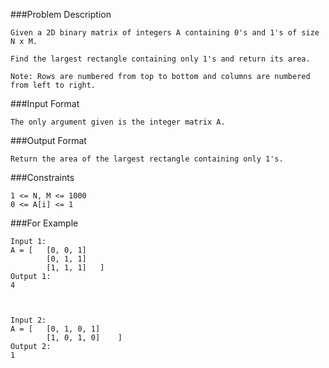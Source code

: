 ###Problem Description
```
Given a 2D binary matrix of integers A containing 0's and 1's of size N x M.

Find the largest rectangle containing only 1's and return its area.

Note: Rows are numbered from top to bottom and columns are numbered from left to right.
```

###Input Format

```
The only argument given is the integer matrix A.
```
###Output Format

```
Return the area of the largest rectangle containing only 1's.
```
###Constraints

```
1 <= N, M <= 1000
0 <= A[i] <= 1
```
###For Example

```
Input 1:
A = [   [0, 0, 1]
        [0, 1, 1]
        [1, 1, 1]   ]
Output 1:
4



Input 2:
A = [   [0, 1, 0, 1]
        [1, 0, 1, 0]    ]
Output 2:
1
```